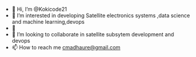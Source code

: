 - 👋 Hi, I’m @Kokicode21
- 👀 I’m interested in developing Satellite electronics systems ,data science and machine learning,devops
- 🌱 
- 💞️ I’m looking to collaborate in satellite subsytem development and devops
- 📫 How to reach me cmadhaure@gmail.com

<!---
Kokicode21/Kokicode21 is a ✨ special ✨ repository because its `README.md` (this file) appears on your GitHub profile.
You can click the Preview link to take a look at your changes.
--->
